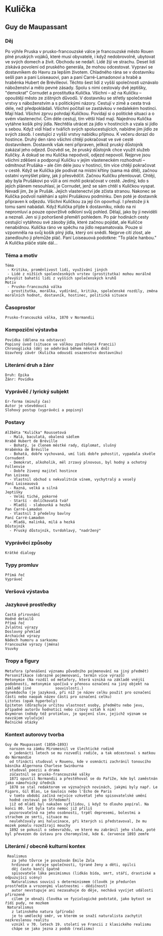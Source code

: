 # Kulička
## Guy de Maupassant
 ### Děj
   Po výhře Pruska v prusko-francouzské válce je francouzské město Rouen plné pruských vojáků, které musí obyvatelé, i když nedobrovolně, ubytovat ve svých domech a živit. Obchodu se nedaří. Lidé žijí ve strachu. Deset lidí získává povolení od pruského generála, že mohou odcestovat. Vypraví se dostavníkem do Havru za lepším životem. Chladného rána se v dostavníku sešli pan a paní Loiseauovi, pan a paní Carré-Lamadonovi a hrabě a hraběnka Hubert de Brévilleovi. Těchto šest lidí z vyšší společnosti uznávalo náboženství a mělo pevné zásady. Spolu s nimi cestovaly dvě jeptišky, "demokrat" Cornudet a prostitutka Kulička. Všichni – až na Kuličku – opouštějí město ze zištných důvodů. V dostavníku se střetly společenské vrstvy s náboženstvím a s politickými názory. Cestují v zimě a cesta trvá déle, než předpokládali. Všichni počítali se zastávkou v nedalekém hostinci. Mají hlad. Všichni zprvu pohrdají Kuličkou. Povídají si o politické situaci a o svém vlastenectví. Čím déle cestují, tím větší hlad mají. Najednou Kulička vytáhne košík plný jídla. Nechtěla utrácet za jídlo v hostincích a vzala si jídlo s sebou. Když vidí hlad v tvářích svých spolucestujících, nabídne jim jídlo ze svých zásob. I cestující z vyšší vrstvy nabídku přijmou. K večeru dorazí do hostince. Druhý den ráno všichni chtějí pokračovat ve své cestě dostavníkem. Dostavník však není připraven, jelikož pruský důstojník zakázal jeho odjezd. Dozvědí se, že pruský důstojník chce využít služeb Kuličky. A dokud se mu Kulička nepodvolí, odjezd nepovolí. Nejprve jsou všichni zděšeni a podporují Kuličku v jejím vlasteneckém rozhodnutí – odmítnout Prušáka – ale čím déle jsou v hostinci, tím více chtějí pokračovat v cestě. Když se Kulička jde podívat na místní křtiny (sama má dítě), začnou ostatní vymýšlet plány, jak ji přesvědčit. Začnou Kuličku přemlouvat. Chtějí, aby byla Prušákovi po vůli a oni mohli pokračovat v cestě. Jediný, kdo s jejich plánem nesouhlasí, je Cornudet, jenž se sám chtěl s Kuličkou vyspat. Nevadí jim, že je Prušák. Jejich vlastenectví jde zčista stranou. Nakonec se Kulička podvolí naléhání a splní Prušákovu podmínku. Den poté je dostavník připraven k odjezdu. Všichni Kuličkou za její čin opovrhují. I přestože ji k tomu sami nabádali. Když Kulička přijde k dostavníku, nikdo na ni nepromluví a pouze opovržlivě odkloní svůj pohled. Dělají, jako by ji neviděli a neznali. Jen si ji pohoršeně přeměří pohledem. Po pár hodinách cesty cestující vytáhnou své zásoby jídla, které začnou pojídat, ale Kuličce nenabídnou. Kulička ráno ve spěchu na jídlo nepamatovala. Pouze si vzpomněla na svůj košík plný jídla, který oni snědli. Nejprve cítí zlost, ale zanedlouho ji přemůže pláč. Paní Loiseauová podotkne: "To pláče hanbou." A Kulička pláče stále dál...

### Téma a motiv
    Téma
     - Kritika, proměnlivost lidí, využívání jiných
     - Lidé z nižších spolenčesnkých vrstev (prostitutka) mohou morálně převýšit bahatší lidi z vyšších společenských kruhů
    Motiv
     - Prusko-francouzká válka
     - prostitutka, morálka, vydírání, kritika, společenské rozdíly, změna morálních hodnot, dostavník, hostinec, politická situace
### Časoprostor
    Prusko-francouzká válka, 1870 v Normandii
### Kompoziční výstavba
    Povídka (dělena na odstavce)
    Popisný úvod (situace ve válkou zpuštošené Francii)
    Chronoglická (děj se odehrává během několik dnů)
    Uzavřený závěr (Kulička odousdí osazenstvo dostavníku)
### Literární druh a žánr
    Druh: Epika
    Žánr: Povídka
### Vyprávěč / lyrický subjekt
    Er-forma (minulý čas)
    Autor je vševědoucí
    Slohový postup (vyprávěcí a popisný)
### Postavy
    Alžběta "Kulička" Roussetová
      - Malá, baculatá, obalená sádlem
    Hrabě Hubert de Bréville
      - Bohatý, je členem městké rady, diplomat, slušný
    Hraběnka de Bréville
      - Bohatá, dobře vychovaná, umí lidi dobře pohostit, vypadala skvěle
    Cornudent
      - Demokrat, alkoholik, měl zrzavý plnovous, byl hodný a ochotný
    Follenvie
      - Dobře živený majitel hostince
    Pan Loiseau
      - Vlastnil obchod s nekvalitním vínem, vychytralý a veselý
    Paní Loiseauová
      - Razná, velká a silná
    Jeptišky
      - Velmi tiché, pokorné
      - Starší - dolíčkovatá tvář
      - Mladší - slabounká a hezká
    Pan Carré-Lamadon
      - Vlastnil 3 předelny bavlny
    Paní Carré-Lamadon
      - Mladá, malinká, milá a hezká
    Důstojník
      - Pruský důstojník, tvrdohlavý, "nadržený"
### Vyprávěcí způsoby
    Krátké dialogy
### Typy promluv
    Přímá řeč
    Vypráveč
### Veršová výstavba
   
### Jazykové prostředky
    Častá přirovnání
    Hodně detailů
    Přímá řeč
    Zvlaštní výrazy
    Doslovný překlad
    Archaické výrazy
    Nádech humoru a sarkasmu
    Francouzké výrazy (jména)
    Vsuvky
### Tropy a figury
    Metafora (přenášení významu původního pojmenování na jiný předmět)
    Personifikace (obrazné pojmenovaní, termín více výrazů)
    Metonymie (Na rozdíl od metafory, která vzniká na základě vnější podobnosti, metonymie spočívá v přenosu označení na jiný objekt na základě jiné           souvislosti.)
    Synekdocha (je jazyková, při níž je název celku použit pro označení části nebo naopak název části pro označení celku)
    Litotes (opak hyperboly)
    Epiteton (důrazňuje určitou vlastnost osoby, předmětu nebo jevu, případně autorův hodnotící nebo citový vztah k nim)
    Oxymóron (někdy též protimluv, je spojení slov, jejichž význam se navzájem vylučuje)
    Řečnické otázky
### Kontext autorovy tvorba
    Guy de Maupassant (1850–1893)
      narozen na zámku Miromesnil ve šlechtické rodině
      v jedenácti letech se mu rozvedli rodiče, a tak odcestoval s matkou do Normandie
      od třinácti studoval v Rouenu, kde v osmnácti zachránil tonoucího básníka Algernona Charlese Swinburna
      studoval poezii a drama
      zúčastnil se prusko-francouzské války
      1871 opustil Normandii a přestěhoval se do Paříže, kde byl zaměstnán jako námořnický úředník
      1878 se stal redaktorem ve význačných novinách, jakými byly např. Le Figaro, Gil Blas, Le Gaulois nebo l'Echo de Paris
      v tomto období začíná nejvíce vzkvétat jeho spisovatelské umění
      hodně cestoval po Středomoří
      již od mládí byl nakažen syfilidou, i když to dlouho popíral. Na konci 80. let byla tato nemoc již příliš
      pozorovatelná na jeho osobnosti, trpěl depresemi, bolestmi a strachem ze smrti, situace mu
      neulehčovaly ani halucinace, při kterých si představoval, že mu mozek pomalu rozežírají mouchy
      1892 se pokusil o sebevraždu, ve které mu zabránil jeho sluha, poté byl převezen do ústavu pro choromyslné, kde 6. července 1893 zemře
### Literární / obecně kulturní kontex
     Realismus
       za jeho tůvrce je považován Émile Zola
       hrdinové z okraje společnosti, týrané ženy a děti, opilci
       děj často končí špatně
       spisovatele láka pesimismus (lidkás bída, smrt, stáří, drastické a odpuzující scény)
       Naturalismus souvisí s determinismem (člověk je předurčen prostředím a vrozenými vlastnostmi - dědičnost)
       autor nevstupuje ani nezasahuje do děje, nechává vyvíjet události přirozeně
       cílem je obnaži člověka ve fyziologické podstatě, jako bytost se řídí pudy, ne mozkem
     Naturalismus
       z latinského natura (příroda)
       je to umělecký směr, ve kterém se snaží naturalista zachytit nezkreslenou realitu
       vznikl v 70. letech 19. století ve Francii z klasického realismu
       chápe se jako jezna z podob (realismu)
